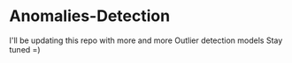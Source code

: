 # Anomalies-Detection

I'll be updating this repo with more and more Outlier detection models
Stay tuned =)
